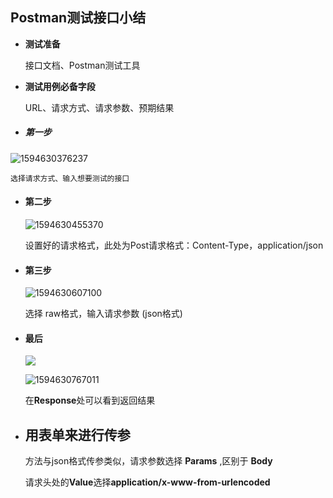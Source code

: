 ## Postman测试接口小结

- **测试准备**

  接口文档、Postman测试工具

- **测试用例必备字段**

  URL、请求方式、请求参数、预期结果

  

- ##### 第一步

![1594630376237](C:\Users\25469\AppData\Roaming\Typora\typora-user-images\1594630376237.png)

 	选择请求方式、输入想要测试的接口



- #### 第二步

  ![1594630455370](C:\Users\25469\AppData\Roaming\Typora\typora-user-images\1594630455370.png)

  

  设置好的请求格式，此处为Post请求格式：Content-Type，application/json

  

- #### 第三步

  ![1594630607100](C:\Users\25469\AppData\Roaming\Typora\typora-user-images\1594630607100.png)

  选择 raw格式，输入请求参数  (json格式)

- #### 最后

  ![](C:\Users\25469\AppData\Roaming\Typora\typora-user-images\1594631276921.png)

  ![1594630767011](C:\Users\25469\AppData\Roaming\Typora\typora-user-images\1594630767011.png)

  

  在**Response**处可以看到返回结果

  

  

  

- ## 用表单来进行传参

  方法与json格式传参类似，请求参数选择 **Params**  ,区别于 **Body**

  请求头处的**Value**选择**application/x-www-from-urlencoded**